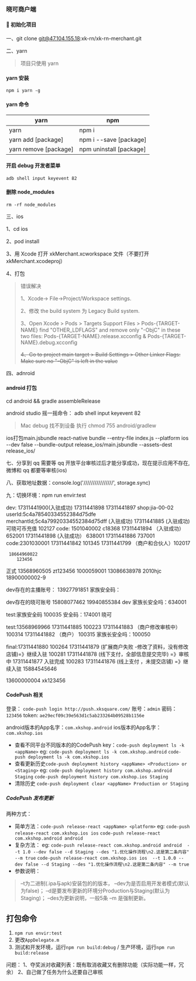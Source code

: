 ### 晓可商户端

####  初始化项目

一、git clone git@47.104.155.18:xk-rn/xk-rn-merchant.git

二、yarn

> 项目只使用 yarn

#### yarn 安装

`npm i yarn -g`

#### yarn 命令

| yarn                  | npm                     |
| --------------------- | ----------------------- |
| yarn                  | npm i                   |
| yarn add [package]    | npm i --save [package]  |
| yarn remove [package] | npm uninstall [package] |

#### 开启 debug 开发者菜单

`adb shell input keyevent 82`

#### 删除 node_modules

`rm -rf node_modules`

三、ios

1、cd ios

2、pod install

3、用 Xcode 打开 xkMerchant.xcworkspace 文件（不要打开 xkMerchant.xcodeproj）

4、打包

> 错误解决
>
> 1、Xcode-> File->Project/Workspace settings.
>
> 2、修改 the build system 为 Legacy Build system.
>
> 3、Open Xcode > Pods > Targets Support Files > Pods-{TARGET-NAME}
> find "OTHER_LDFLAGS" and remove only "-ObjC" in these two files:
> Pods-{TARGET-NAME}.release.xcconfig & Pods-{TARGET-NAME}.debug.xcconfig
>
> ~~4、Go to project main target > Build Settings > Other Linker Flags:
> Make sure no "-ObjC" is left in the value~~

四、adnroid

#### android 打包

cd android && gradle assembleRelease

android studio 摇一摇命令： adb shell input keyevent 82

> Mac debug 找不到设备
> 执行 chmod 755 android/gradlew

ios打包main.jsbundle
react-native bundle --entry-file index.js --platform ios --dev false --bundle-output release_ios/main.jsbundle --assets-dest release_ios/

七、分享到 qq 需要等 qq 开放平台审核过后才能分享成功，现在提示应用不存在,微博和 qq 都要等审核(ios)

八、获取地址数据：console.log('////////////////', storage.sync)

九：切换环境：npm run envir:test

dev: 17311441900(入驻成功)
        17311441898
        17311441897 shop:jia-00-02  userId:5c4a78540334552384d75dfe merchantId;5c4a79920334552384d75dff  (入驻成功)
        17311441885 (入驻成功) 可晓可币充值  102127 code: 1501040002 c18368
     17311441894 （入驻成功）652001
     17311441898 (入驻成功） 638001
     17311441886 737001   code:2301030001
     17311441842 101345
     17311441799 （商户和合伙人）102017


     18664960022
        123456

正式 13568960505 zt123456 1000059001
    13086638978 2010hjc
18900000002-9

dev存在的主播账号：
13927791851  家族安全码：

dev存在的晓可账号
15808077462
19940855384
dev 家族长安全吗：634001


test:家族安全码 100035 安全码：174001 晓可

test:13568969966
17311441885 100223
17311441883 （商户修改审核中） 100314
17311441882 （商户） 100315
家族长安全吗：100050

final:17311441880 100264
  17311441879 (扩展商户失败 -修改了资料，没有修改店铺)=》继续入驻  100281
  17311441878 (线下支付，全部信息提交完毕) =》审核中
  17311441877 入驻完成 100283
  17311441876 (线上支付 ，未提交店铺) =》继续入驻
   15884545646

13600000004 xk123456
#### CodePush 相关
登录：
`code-push login http://push.xksquare.com/`
账号：`admin`
密码：`123456`
token: `ae29ecf09c39e563d1c5ab233264b09528b1156e`

android版本的App名字：`com.xkshop.android`
ios版本的App名字：`com.xkshop.ios`

- 查看不同平台不同版本的的CodePush key：`code-push deployment ls -k <appName>`
eg: 
`code-push deployment ls -k com.xkshop.android`
`code-push deployment ls -k com.xkshop.ios`
- 查看更新历史`code-push deployment history <appName> <Production> or <Staging>`
eg: 
`code-push deployment history com.xkshop.android Staging`
`code-push deployment history com.xkshop.ios Staging`
 - 清除历史
 `code-push deployment clear <appName> Production or Staging`
##### CodePush 发布更新
两种方式：
- 简单方法：`code-push release-react <appName> <platform>`
eg:
`code-push release-react com.xkshop.ios ios`
`code-push release-react com.xkshop.android android`
- 复杂方法：
eg:
`code-push release-react com.xkshop.android android  --t 1.0 --dev false --d Staging --des "1.优化操作流程\n2.这是第二条内容" --m true`
`code-push release-react com.xkshop.ios ios  --t 1.0.0 --dev false --d Staging --des "1.优化操作流程\n2.这是第二条内容" --m true`
- 参数说明：
> –t为二进制(.ipa与apk)安装包的的版本，
–dev为是否启用开发者模式(默认为false)；
–d是要发布更新的环境分Production与Staging(默认为Staging)；
–des为更新说明，一般5条
–m 是强制更新。

## 打包命令

1. `npm run envir:test`
2. 更改`AppDelegate.m`
3. 测试和开发环境，运行`npm run build:debug` / 生产环境，运行`npm run build:release`

问题：
1、夺奖派对收藏列表：既有取消收藏又有删除功能（实际功能一样，冗余）
2、自己做了任务为什么还要自己审核
